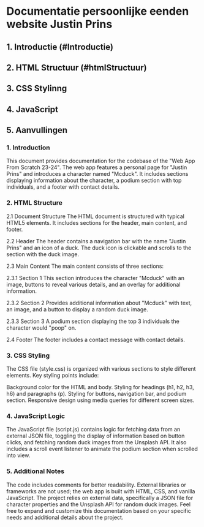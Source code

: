 # Documentatie persoonlijke eenden website Justin Prins

## 1. Introductie (#Introductie)
## 2. HTML Structuur (#htmlStructuur)
## 3. CSS Stylinng
## 4. JavaScript
## 5. Aanvullingen

### 1. Introduction<a name="Introductie"></a>
This document provides documentation for the codebase of the "Web App From Scratch 23-24". The web app features a personal page for "Justin Prins" and introduces a character named "Mcduck". It includes sections displaying information about the character, a podium section with top individuals, and a footer with contact details.

### 2. HTML Structure<a name="htmlStructuur"></a>
2.1 Document Structure
The HTML document is structured with typical HTML5 elements. It includes sections for the header, main content, and footer.

2.2 Header
The header contains a navigation bar with the name "Justin Prins" and an icon of a duck. The duck icon is clickable and scrolls to the section with the duck image.

2.3 Main Content
The main content consists of three sections:

2.3.1 Section 1
This section introduces the character "Mcduck" with an image, buttons to reveal various details, and an overlay for additional information.

2.3.2 Section 2
Provides additional information about "Mcduck" with text, an image, and a button to display a random duck image.

2.3.3 Section 3
A podium section displaying the top 3 individuals the character would "poop" on.

2.4 Footer
The footer includes a contact message with contact details.

### 3. CSS Styling<a name="css-styling"></a>
The CSS file (style.css) is organized with various sections to style different elements. Key styling points include:

Background color for the HTML and body.
Styling for headings (h1, h2, h3, h6) and paragraphs (p).
Styling for buttons, navigation bar, and podium section.
Responsive design using media queries for different screen sizes.
### 4. JavaScript Logic<a name="javascript-logic"></a>
The JavaScript file (script.js) contains logic for fetching data from an external JSON file, toggling the display of information based on button clicks, and fetching random duck images from the Unsplash API. It also includes a scroll event listener to animate the podium section when scrolled into view.

### 5. Additional Notes<a name="additional-notes"></a>
The code includes comments for better readability.
External libraries or frameworks are not used; the web app is built with HTML, CSS, and vanilla JavaScript.
The project relies on external data, specifically a JSON file for character properties and the Unsplash API for random duck images.
Feel free to expand and customize this documentation based on your specific needs and additional details about the project.